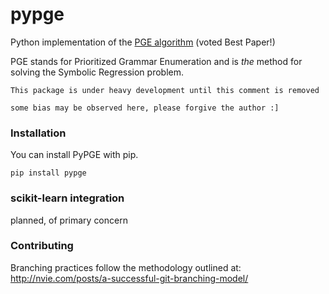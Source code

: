 # pypge

Python implementation of the [PGE algorithm](http://dl.acm.org/citation.cfm?id=2463486) (voted Best Paper!)

PGE stands for Prioritized Grammar Enumeration and is *the* method for solving the Symbolic Regression problem. 

`This package is under heavy development until this comment is removed`

`some bias may be observed here, please forgive the author :]`

### Installation

You can install PyPGE with pip.

`pip install pypge`

### scikit-learn integration

planned, of primary concern

### Contributing

Branching practices follow the methodology outlined at: http://nvie.com/posts/a-successful-git-branching-model/


